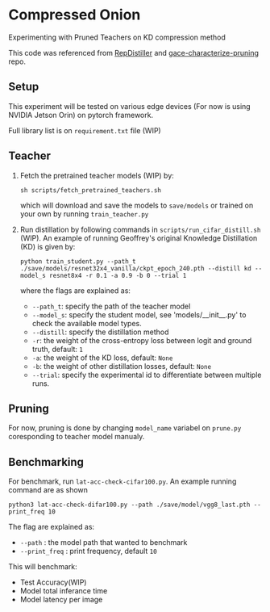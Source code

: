# Compressed Onion
Experimenting with Pruned Teachers on KD compression method

This code was referenced from [RepDistiller](https://github.com/HobbitLong/RepDistiller) and [gace-characterize-pruning](https://github.com/amikom-gace-research-group/characterize-pruning) repo.

## Setup
This experiment will be tested on various edge devices (For now is using NVIDIA Jetson Orin) on pytorch framework.

Full library list is on `requirement.txt` file (WIP)

## Teacher
1. Fetch the pretrained teacher models (WIP) by:

    ```
    sh scripts/fetch_pretrained_teachers.sh
    ```
   which will download and save the models to `save/models` or trained on your own by running `train_teacher.py`

2. Run distillation by following commands in `scripts/run_cifar_distill.sh` (WIP). An example of running Geoffrey's original Knowledge Distillation (KD) is given by:

    ```
    python train_student.py --path_t ./save/models/resnet32x4_vanilla/ckpt_epoch_240.pth --distill kd --model_s resnet8x4 -r 0.1 -a 0.9 -b 0 --trial 1
    ```
    where the flags are explained as:
    - `--path_t`: specify the path of the teacher model
    - `--model_s`: specify the student model, see 'models/\_\_init\_\_.py' to check the available model types.
    - `--distill`: specify the distillation method
    - `-r`: the weight of the cross-entropy loss between logit and ground truth, default: `1`
    - `-a`: the weight of the KD loss, default: `None`
    - `-b`: the weight of other distillation losses, default: `None`
    - `--trial`: specify the experimental id to differentiate between multiple runs.

## Pruning
For now, pruning is done by changing `model_name` variabel on `prune.py` coresponding to teacher model manualy.

## Benchmarking
For benchmark, run `lat-acc-check-cifar100.py`. An example running command are as shown

    
    python3 lat-acc-check-difar100.py --path ./save/model/vgg8_last.pth --print_freq 10

The flag are explained as:
    
- `--path` : the model path that wanted to benchmark
- `--print_freq` : print frequency, default `10`

This will benchmark:

- Test Accuracy(WIP)
- Model total inferance time
- Model latency per image
    